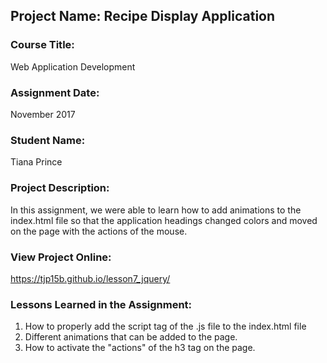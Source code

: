 ## Project Name:  Recipe Display Application

### Course Title:
Web Application Development

### Assignment Date:  
November 2017

### Student Name:  
Tiana Prince

### Project Description:
In this assignment, we were able to learn how to add animations to the index.html file so that the application headings changed colors and moved on the page with the actions of the mouse.

### View Project Online:
https://tjp15b.github.io/lesson7_jquery/

### Lessons Learned in the Assignment:
1. How to properly add the script tag of the .js file to the index.html file
2. Different animations that can be added to the page.
3. How to activate the "actions" of the h3 tag on the page.

